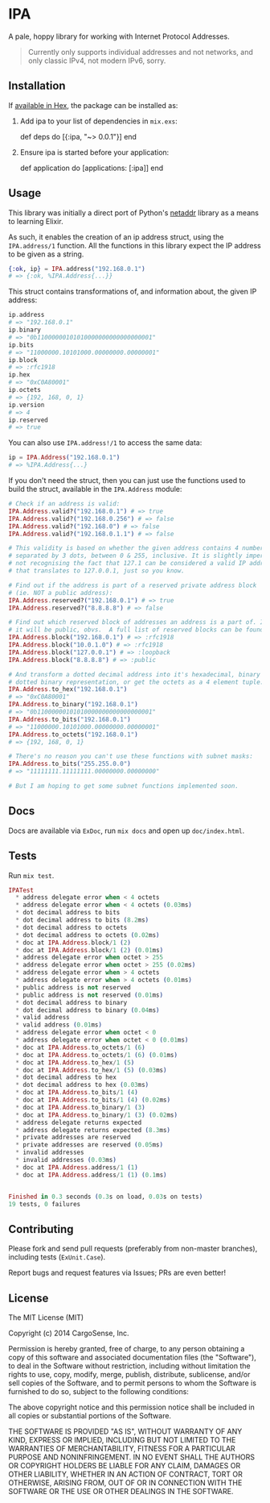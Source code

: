 # IPA

A pale, hoppy library for working with Internet Protocol Addresses.

> Currently only supports individual addresses and not networks, and only
> classic IPv4, not modern IPv6, sorry.

## Installation

If [available in Hex](https://hex.pm/docs/publish), the package can be installed as:

  1. Add ipa to your list of dependencies in `mix.exs`:

        def deps do
          [{:ipa, "~> 0.0.1"}]
        end

  2. Ensure ipa is started before your application:

        def application do
          [applications: [:ipa]]
        end
        
## Usage

This library was initially a direct port of Python's
[netaddr](https://github.com/drkjam/netaddr) library as a means to learning
Elixir.

As such, it enables the creation of an ip address struct, using the
`IPA.address/1` function.  All the functions in this library expect the IP
address to be given as a string.

```elixir
{:ok, ip} = IPA.address("192.168.0.1")
# => {:ok, %IPA.Address{...}}
```
    
This struct contains transformations of, and information about, the given IP
address:

```elixir
ip.address
# => "192.168.0.1"
ip.binary
# => "0b11000000101010000000000000000001"
ip.bits
# => "11000000.10101000.00000000.00000001"
ip.block
# => :rfc1918
ip.hex
# => "0xC0A80001"
ip.octets
# => {192, 168, 0, 1}
ip.version
# => 4
ip.reserved
# => true
```

You can also use `IPA.address!/1` to access the same data:

```elixir
ip = IPA.Address("192.168.0.1")
# => %IPA.Address{...}
```

If you don't need the struct, then you can just use the functions used to build
the struct, available in the `IPA.Address` module:

```elixir
# Check if an address is valid:
IPA.Address.valid?("192.168.0.1") # => true
IPA.Address.valid?("192.168.0.256") # => false
IPA.Address.valid?("192.168.0") # => false
IPA.Address.valid?("192.168.0.1.1") # => false

# This validity is based on whether the given address contains 4 numbers,
# separated by 3 dots, between 0 & 255, inclusive. It is slightly imperfect,
# not recognising the fact that 127.1 can be considered a valid IP address
# that translates to 127.0.0.1, just so you know.

# Find out if the address is part of a reserved private address block
# (ie. NOT a public address):
IPA.Address.reserved?("192.168.0.1") # => true
IPA.Address.reserved?("8.8.8.8") # => false

# Find out which reserved block of addresses an address is a part of. If not reserved
# it will be public, obvs.  A full list of reserved blocks can be found in the docs:
IPA.Address.block("192.168.0.1") # => :rfc1918
IPA.Address.block("10.0.1.0") # => :rfc1918
IPA.Address.block("127.0.0.1") # => :loopback
IPA.Address.block("8.8.8.8") # => :public

# And transform a dotted decimal address into it's hexadecimal, binary or
# dotted binary representation, or get the octets as a 4 element tuple:
IPA.Address.to_hex("192.168.0.1")
# => "0xC0A80001"
IPA.Address.to_binary("192.168.0.1")
# => "0b11000000101010000000000000000001"
IPA.Address.to_bits("192.168.0.1")
# => "11000000.10101000.00000000.00000001"
IPA.Address.to_octets("192.168.0.1")
# => {192, 168, 0, 1}

# There's no reason you can't use these functions with subnet masks:
IPA.Address.to_bits("255.255.0.0")
# => "11111111.11111111.00000000.00000000"

# But I am hoping to get some subnet functions implemented soon.
```

## Docs

Docs are available via `ExDoc`, run `mix docs` and open up `doc/index.html`.

## Tests

Run `mix test`.

```elixir
IPATest
  * address delegate error when < 4 octets  * address delegate error when < 4 octets (0.03ms)
  * dot decimal address to bits  * dot decimal address to bits (8.2ms)
  * dot decimal address to octets  * dot decimal address to octets (0.02ms)
  * doc at IPA.Address.block/1 (2)  * doc at IPA.Address.block/1 (2) (0.01ms)
  * address delegate error when octet > 255  * address delegate error when octet > 255 (0.02ms)
  * address delegate error when > 4 octets  * address delegate error when > 4 octets (0.01ms)
  * public address is not reserved  * public address is not reserved (0.01ms)
  * dot decimal address to binary  * dot decimal address to binary (0.04ms)
  * valid address  * valid address (0.01ms)
  * address delegate error when octet < 0  * address delegate error when octet < 0 (0.01ms)
  * doc at IPA.Address.to_octets/1 (6)  * doc at IPA.Address.to_octets/1 (6) (0.01ms)
  * doc at IPA.Address.to_hex/1 (5)  * doc at IPA.Address.to_hex/1 (5) (0.03ms)
  * dot decimal address to hex  * dot decimal address to hex (0.03ms)
  * doc at IPA.Address.to_bits/1 (4)  * doc at IPA.Address.to_bits/1 (4) (0.02ms)
  * doc at IPA.Address.to_binary/1 (3)  * doc at IPA.Address.to_binary/1 (3) (0.02ms)
  * address delegate returns expected  * address delegate returns expected (8.3ms)
  * private addresses are reserved  * private addresses are reserved (0.05ms)
  * invalid addresses  * invalid addresses (0.03ms)
  * doc at IPA.Address.address/1 (1)  * doc at IPA.Address.address/1 (1) (0.1ms)


Finished in 0.3 seconds (0.3s on load, 0.03s on tests)
19 tests, 0 failures
```

## Contributing

Please fork and send pull requests (preferably from non-master
branches), including tests (`ExUnit.Case`).

Report bugs and request features via Issues; PRs are even better!

## License

The MIT License (MIT)

Copyright (c) 2014 CargoSense, Inc.

Permission is hereby granted, free of charge, to any person obtaining a copy
of this software and associated documentation files (the "Software"), to deal
in the Software without restriction, including without limitation the rights
to use, copy, modify, merge, publish, distribute, sublicense, and/or sell
copies of the Software, and to permit persons to whom the Software is
furnished to do so, subject to the following conditions:

The above copyright notice and this permission notice shall be included in
all copies or substantial portions of the Software.

THE SOFTWARE IS PROVIDED "AS IS", WITHOUT WARRANTY OF ANY KIND, EXPRESS OR
IMPLIED, INCLUDING BUT NOT LIMITED TO THE WARRANTIES OF MERCHANTABILITY,
FITNESS FOR A PARTICULAR PURPOSE AND NONINFRINGEMENT. IN NO EVENT SHALL THE
AUTHORS OR COPYRIGHT HOLDERS BE LIABLE FOR ANY CLAIM, DAMAGES OR OTHER
LIABILITY, WHETHER IN AN ACTION OF CONTRACT, TORT OR OTHERWISE, ARISING FROM,
OUT OF OR IN CONNECTION WITH THE SOFTWARE OR THE USE OR OTHER DEALINGS IN
THE SOFTWARE.

